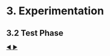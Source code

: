 # 3. Experimentation
## 3.2 Test Phase

[:arrow_backward: ](https://github.com/hhzsmartlab/iowash/blob/master/03_Experimentation/3.2_Test-Phase.md)[:arrow_forward: ](https://github.com/hhzsmartlab/iowash/blob/master/03_Experimentation/3.3_Data-Collection.md)
